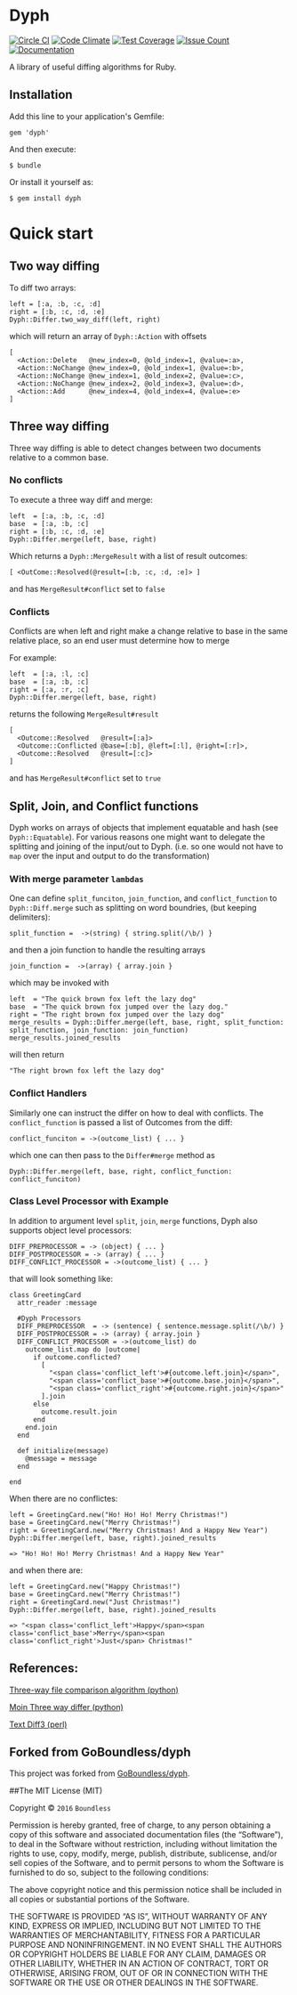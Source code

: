 Dyph
=====
[![Circle CI](https://img.shields.io/circleci/project/kevinmook/dyph/master.svg)](https://circleci.com/gh/kevinmook/dyph)
[![Code Climate](https://codeclimate.com/repos/54e39663e30ba07dc0001de6/badges/ef7028959d126bffc0d9/gpa.svg)](https://codeclimate.com/repos/54e39663e30ba07dc0001de6/feed)
[![Test Coverage](https://codeclimate.com/repos/54e39663e30ba07dc0001de6/badges/ef7028959d126bffc0d9/coverage.svg)](https://codeclimate.com/repos/54e39663e30ba07dc0001de6/coverage)
[![Issue Count](https://codeclimate.com/repos/54e39663e30ba07dc0001de6/badges/ef7028959d126bffc0d9/issue_count.svg)](https://codeclimate.com/repos/54e39663e30ba07dc0001de6/feed)
[![Documentation](https://img.shields.io/badge/yard-docs-blue.svg)](http://rubydoc.info/github/kevinmook/dyph/master)

A library of useful diffing algorithms for Ruby.

## Installation

Add this line to your application's Gemfile:

    gem 'dyph'

And then execute:

    $ bundle

Or install it yourself as:

    $ gem install dyph

# Quick start
## Two way diffing
To diff two arrays:

    left = [:a, :b, :c, :d]
    right = [:b, :c, :d, :e]
    Dyph::Differ.two_way_diff(left, right)

which will return an array of `Dyph::Action` with offsets

    [
      <Action::Delete   @new_index=0, @old_index=1, @value=:a>,
      <Action::NoChange @new_index=0, @old_index=1, @value=:b>,
      <Action::NoChange @new_index=1, @old_index=2, @value=:c>,
      <Action::NoChange @new_index=2, @old_index=3, @value=:d>,
      <Action::Add      @new_index=4, @old_index=4, @value=:e>
    ]

## Three way diffing
Three way diffing is able to detect changes between two documents relative to a common base.

### No conflicts
To execute a three way diff and merge:

    left  = [:a, :b, :c, :d]
    base  = [:a, :b, :c]
    right = [:b, :c, :d, :e]
    Dyph::Differ.merge(left, base, right)

Which returns a `Dyph::MergeResult` with a list of result outcomes:

    [ <OutCome::Resolved(@result=[:b, :c, :d, :e]> ]

and has `MergeResult#conflict` set to `false`
### Conflicts

Conflicts are when left and right make a change relative to base in the same relative place, so an end user must determine how to merge

For example:

    left  = [:a, :l, :c]
    base  = [:a, :b, :c]
    right = [:a, :r, :c]
    Dyph::Differ.merge(left, base, right)

returns the following `MergeResult#result`

    [
      <Outcome::Resolved   @result=[:a]>
      <Outcome::Conflicted @base=[:b], @left=[:l], @right=[:r]>,
      <Outcome::Resolved   @result=[:c]>
    ]

and has `MergeResult#conflict` set to `true`

## Split, Join, and Conflict functions
Dyph works on arrays of objects that implement equatable and hash (see `Dyph::Equatable`). For various reasons one might want to delegate the splitting and joining of the input/out to Dyph. (i.e. so one would not have to `map` over the input and output to do the transformation)

### With merge parameter `lambdas`
One can define `split_funciton`, `join_function`, and `conflict_function` to `Dyph::Diff.merge` such as splitting on word boundries, (but keeping delimiters):

    split_function =  ->(string) { string.split(/\b/) }

and then a join function to handle the resulting arrays

    join_function =  ->(array) { array.join }

which may be invoked with

    left  = "The quick brown fox left the lazy dog"
    base  = "The quick brown fox jumped over the lazy dog."
    right = "The right brown fox jumped over the lazy dog"
    merge_results = Dyph::Differ.merge(left, base, right, split_function: split_function, join_function: join_function)
    merge_results.joined_results
will then return

    "The right brown fox left the lazy dog"

### Conflict Handlers
Similarly one can instruct the differ on how to deal with conflicts. The `conflict_function` is passed a list of Outcomes from the diff:

    conflict_funciton = ->(outcome_list) { ... }

which one can then pass to the `Differ#merge` method as

    Dyph::Differ.merge(left, base, right, conflict_function: conflict_funciton)

### Class Level Processor with Example
In addition to argument level `split`, `join`, `merge` functions, Dyph also supports object level processors:

    DIFF_PREPROCESSOR = -> (object) { ... }
    DIFF_POSTPROCESSOR = -> (array) { ... }
    DIFF_CONFLICT_PROCESSOR = ->(outcome_list) { ... }

that will look something like:

    class GreetingCard
      attr_reader :message

      #Dyph Processors
      DIFF_PREPROCESSOR  = -> (sentence) { sentence.message.split(/\b/) }
      DIFF_POSTPROCESSOR = -> (array) { array.join }
      DIFF_CONFLICT_PROCESSOR = ->(outcome_list) do
        outcome_list.map do |outcome|
          if outcome.conflicted?
            [
              "<span class='conflict_left'>#{outcome.left.join}</span>",
              "<span class='conflict_base'>#{outcome.base.join}</span>",
              "<span class='conflict_right'>#{outcome.right.join}</span>"
            ].join
          else
            outcome.result.join
          end
        end.join
      end

      def initialize(message)
        @message = message
      end

    end

When there are no conflictes:

    left = GreetingCard.new("Ho! Ho! Ho! Merry Christmas!")
    base = GreetingCard.new("Merry Christmas!")
    right = GreetingCard.new("Merry Christmas! And a Happy New Year")
    Dyph::Differ.merge(left, base, right).joined_results

    => "Ho! Ho! Ho! Merry Christmas! And a Happy New Year"

and when there are:

    left = GreetingCard.new("Happy Christmas!")
    base = GreetingCard.new("Merry Christmas!")
    right = GreetingCard.new("Just Christmas!")
    Dyph::Differ.merge(left, base, right).joined_results

    => "<span class='conflict_left'>Happy</span><span class='conflict_base'>Merry</span><span class='conflict_right'>Just</span> Christmas!"


## References:
[Three-way file comparison algorithm (python)](https://www.cbica.upenn.edu/sbia/software/basis/apidoc/v1.2/diff3_8py_source.html)

[Moin Three way differ (python)](http://hg.moinmo.in/moin/2.0/file/4a997d9f5e26/MoinMoin/util/diff3.py)

[Text Diff3 (perl)](http://search.cpan.org/~tociyuki/Text-Diff3-0.10/lib/Text/Diff3.pm)


## Forked from GoBoundless/dyph
This project was forked from [GoBoundless/dyph](https://github.com/GoBoundless/dyph).

##The MIT License (MIT)

Copyright © `2016` `Boundless`

Permission is hereby granted, free of charge, to any person
obtaining a copy of this software and associated documentation
files (the “Software”), to deal in the Software without
restriction, including without limitation the rights to use,
copy, modify, merge, publish, distribute, sublicense, and/or sell
copies of the Software, and to permit persons to whom the
Software is furnished to do so, subject to the following
conditions:

The above copyright notice and this permission notice shall be
included in all copies or substantial portions of the Software.

THE SOFTWARE IS PROVIDED “AS IS”, WITHOUT WARRANTY OF ANY KIND,
EXPRESS OR IMPLIED, INCLUDING BUT NOT LIMITED TO THE WARRANTIES
OF MERCHANTABILITY, FITNESS FOR A PARTICULAR PURPOSE AND
NONINFRINGEMENT. IN NO EVENT SHALL THE AUTHORS OR COPYRIGHT
HOLDERS BE LIABLE FOR ANY CLAIM, DAMAGES OR OTHER LIABILITY,
WHETHER IN AN ACTION OF CONTRACT, TORT OR OTHERWISE, ARISING
FROM, OUT OF OR IN CONNECTION WITH THE SOFTWARE OR THE USE OR
OTHER DEALINGS IN THE SOFTWARE.

